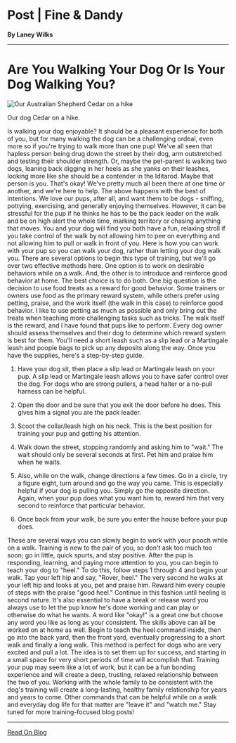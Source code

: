 # Post | Fine & Dandy

**By Laney Wilks**

---

# Are You Walking Your Dog Or Is Your Dog Walking You?

  

![Our Australian Shepherd Cedar on a hike](https://static.wixstatic.com/media/4917f1_0e294798fc914469801a75932480a47c~mv2.jpg/v1/fill/w_1480,h_1974,al_c,q_90,usm_0.66_1.00_0.01,enc_auto/4917f1_0e294798fc914469801a75932480a47c~mv2.jpg)

Our dog Cedar on a hike.

Is walking your dog enjoyable? It should be a pleasant experience for both of you, but for many walking the dog can be a challenging ordeal, even more so if you're trying to walk more than one pup! We've all seen that hapless person being drug down the street by their dog, arm outstretched and testing their shoulder strength. Or, maybe the pet-parent is walking two dogs, leaning back digging in her heels as she yanks on their leashes, looking more like she should be a contender in the Iditarod. Maybe that person is you. That's okay! We've pretty much all been there at one time or another, and we're here to help. The above happens with the best of intentions. We love our pups, after all, and want them to be dogs - sniffing, pottying, exercising, and generally enjoying themselves. However, it can be stressful for the pup if he thinks he has to be the pack leader on the walk and be on high alert the whole time, marking territory or chasing anything that moves. You and your dog will find you both have a fun, relaxing stroll if you take control of the walk by not allowing him to pee on everything and not allowing him to pull or walk in front of you. Here is how you can work with your pup so you can walk your dog, rather than letting your dog walk you. There are several options to begin this type of training, but we'll go over two effective methods here. One option is to work on desirable behaviors while on a walk. And, the other is to introduce and reinforce good behavior at home. The best choice is to do both. One big question is the decision to use food treats as a reward for good behavior. Some trainers or owners use food as the primary reward system, while others prefer using petting, praise, and the work itself (the walk in this case) to reinforce good behavior. I like to use petting as much as possible and only bring out the treats when teaching more challenging tasks such as tricks. The walk itself is the reward, and I have found that pups like to perform. Every dog owner should assess themselves and their dog to determine which reward system is best for them. You'll need a short leash such as a slip lead or a Martingale leash and poopie bags to pick up any deposits along the way. Once you have the supplies, here's a step-by-step guide.  

1.  Have your dog sit, then place a slip lead or Martingale leash on your pup. A slip lead or Martingale leash allows you to have safer control over the dog. For dogs who are strong pullers, a head halter or a no-pull harness can be helpful.
    
2.  Open the door and be sure that you exit the door before he does. This gives him a signal you are the pack leader.
    
3.  Scoot the collar/leash high on his neck. This is the best position for training your pup and getting his attention.
    
4.  Walk down the street, stopping randomly and asking him to "wait." The wait should only be several seconds at first. Pet him and praise him when he waits.
    
5.  Also, while on the walk, change directions a few times. Go in a circle, try a figure eight, turn around and go the way you came. This is especially helpful if your dog is pulling you. Simply go the opposite direction. Again, when your pup does what you want him to, reward him that very second to reinforce that particular behavior.
    
6.  Once back from your walk, be sure you enter the house before your pup does.
    

These are several ways you can slowly begin to work with your pooch while on a walk. Training is new to the pair of you, so don't ask too much too soon; go in little, quick spurts, and stay positive. After the pup is responding, learning, and paying more attention to you, you can begin to teach your dog to "heel." To do this, follow steps 1 through 4 and begin your walk. Tap your left hip and say, "Rover, heel." The very second he walks at your left hip and looks at you, pet and praise him. Reward him every couple of steps with the praise "good heel." Continue in this fashion until heeling is second nature. It's also essential to have a break or release word you always use to let the pup know he's done working and can play or otherwise do what he wants. A word like "okay!" is a great one but choose any word you like as long as your consistent. The skills above can all be worked on at home as well. Begin to teach the heel command inside, then go into the back yard, then the front yard, eventually progressing to a short walk and finally a long walk. This method is perfect for dogs who are very excited and pull a lot. The idea is to set them up for success, and starting in a small space for very short periods of time will accomplish that. Training your pup may seem like a lot of work, but it can be a fun bonding experience and will create a deep, trusting, relaxed relationship between the two of you. Working with the whole family to be consistent with the dog's training will create a long-lasting, healthy family relationship for years and years to come. Other commands that can be helpful while on a walk and everyday dog life for that matter are "leave it" and "watch me." Stay tuned for more training-focused blog posts!

---

[Read On Blog](https://www.fineanddandyaussiedoodles.com/post/is-walking-your-dog-enjoyable)
